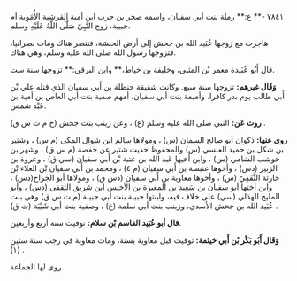 ٧٨٤١ -** ع:** رملة بنت أبي سفيان، واسمه صخر بن حرب ابن أمية القرشية الأُمَوِية أم حبيبة، زوج النَّبِيّ صَلَّى اللَّهُ عَلَيْهِ وسلم.

هاجرت مع زوجها عُبَيد الله بن جحش إلى أرض الحبشة، فتنصر هناك ومات نصرانيا، فتزوجها رسول الله صلى الله عليه وسلم، وهي هناك.

قال أَبُو عُبَيدة معمر بْن المثنى، وخليفة بن خياط،** وابن البرقي:** تزوجها سنة ست.

**وَقَال غيرهم:** تزوجها سنة سبع. وكانت شقيقة حنظلة بن أَبي سفيان الذي قتله علي بْن أَبي طالب يوم بدر كافرا، وأميمة بنت أبي سفيان، أمهم صفية بنت أبي العاص بن أمية بن عَبْد شمس.

**روت عَن:** النبي صلى الله عليه وسلم (ع) ، وعن زينب بنت جحش (خ م ت س ق) .

**روى عنها:** ذكوان أبو صالح السمان (س) ، ومولاها سالم ابن شوال المكي (م س) ، وشتير بن شكل بن حميد العنسي (س) والمحفوظ حديث شتير عن حفصة (م س ق) ، وشهر بن حوشب الشامي (س) ، وابن أخيها عَبد الله بن عتبة بْن أَبي سفيان (سي ق) ، وعروة بن الزبير (دس) ، وأخوها عنبسة بن أَبي سفيان (م ٤) ، ومحمد بن أَبي سفيان بْن العلاء بْن حارثة الثَّقَفِيّ (س) ، وأخوها معاوية بن أَبي سفيان (دس ق) ، ومولاها أبو الجراح(دس) ، وابن أختها أبو سفيان بن سَعِيد بن المغيرة بن الأخنس ابن شريق الثقفي (دس) ، وأبو المليح الهذلي (سي) على خلاف فيه، وابنتها حبيبة بنت أبي حبيبة (م ت س ق) وهي بنت عُبَيد الله بن جحش الأسدي، وزينب بنت أبي سلمة (ع) ، وصفية بنت أبي شَيْبَة (ت ق) .

**قال أبو عُبَيد القاسم بْن سلام:** توفيت سنة أربع وأربعين.

**وَقَال أَبُو بَكْر بْن أَبي خيثمة:** توفيت قبل معاوية بسنة، ومات معاوية في رجب سنة ستين (١) .

روى لها الجماعة.